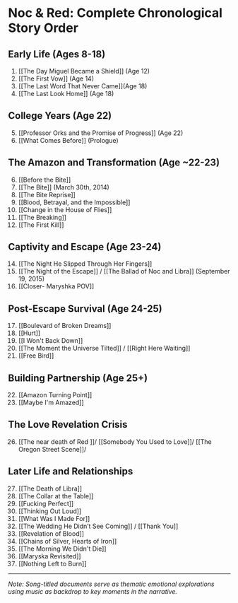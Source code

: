 # Noc & Red: Complete Chronological Story Order
## Early Life (Ages 8-18)
1. [[The Day Miguel Became a Shield]] (Age 12)
2. [[The First Vow]] (Age 14)
3. [[The Last Word That Never Came]](Age 18)
4. [[The Last Look Home]] (Age 18)

## College Years (Age 22)
5. [[Professor Orks and the Promise of Progress]] (Age 22)
6. [[What Comes Before]] (Prologue)

## The Amazon and Transformation (Age ~22-23)
6. [[Before the Bite]]
7. [[The Bite]] (March 30th, 2014)
8. [[The Bite Reprise]]
9. [[Blood, Betrayal, and the Impossible]]
10. [[Change in the House of Flies]]
11. [[The Breaking]]
12. [[The First Kill]]

## Captivity and Escape (Age 23-24)
14. [[The Night He Slipped Through Her Fingers]]
15. [[The Night of the Escape]] / [[The Ballad of Noc and Libra]] (September 19, 2015)
16. [[Closer- Maryshka POV]]

## Post-Escape Survival (Age 24-25)
17. [[Boulevard of Broken Dreams]]
18. [[Hurt]]
19. [[I Won't Back Down]]
20. [[The Moment the Universe Tilted]] / [[Right Here Waiting]]
21. [[Free Bird]]

## Building Partnership (Age 25+)
22. [[Amazon Turning Point]]
23. [[Maybe I'm Amazed]]

## The Love Revelation Crisis
26. [[The near death of Red ]]/ [[Somebody You Used to Love]]/  [[The Oregon Street Scene]]/ 

## Later Life and Relationships
27. [[The Death of Libra]]
28. [[The Collar at the Table]]
29. [[Fucking Perfect]]
30. [[Thinking Out Loud]]
31. [[What Was I Made For]]
32. [[The Wedding He Didn’t See Coming]] / [[Thank You]]
33. [[Revelation of Blood]]
34. [[Chains of Silver, Hearts of Iron]]
35. [[The Morning We Didn't Die]]
36.  [[Maryska Revisited]]
37. [[Nothing Left to Burn]]

---

_Note: Song-titled documents serve as thematic emotional explorations using music as backdrop to key moments in the narrative._